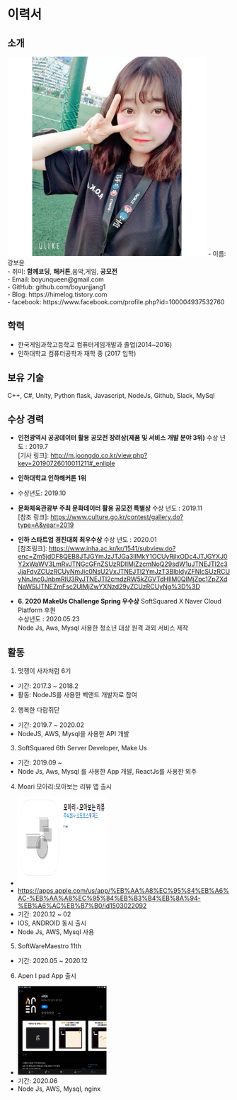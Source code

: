 # 이력서

## 소개
<img src="./selfie.jpg" width="450" height="450">
 - 이름: 강보윤<br>
 - 취미: <b>함께코딩</b>, <b>해커톤</b>,음악,게임, <b>공모전</b><br>
 - Email: boyunqueen@gmail.com<br>
 - GitHub: github.com/boyunjjang1<br>
 - Blog: https://himelog.tistory.com<br>
 - facebook: https://www.facebook.com/profile.php?id=100004937532760<br>

## 학력
 - 한국게임과학고등학교 컴퓨터게임개발과 졸업(2014~2016)
 - 인하대학교 컴퓨터공학과 재학 중 (2017 입학)

## 보유 기술
C++, C#, Unity, Python flask, Javascript, NodeJs, Github, Slack, MySql

## 수상 경력
- <b>인천광역시 공공데이터 활용 공모전 장려상(제품 및 서비스 개발 분야 3위)</b>
수상 년도 : 2019.7<br>
[기사 링크]: http://m.joongdo.co.kr/view.php?key=20190726010011211#_enliple

- <b>인하대학교 인하해커톤 1위</b>
- 수상년도: 2019.10

- <b>문화체육관광부 주최 문화데이터 활용 공모전 특별상</b>
수상 년도 : 2019.11<br>
[참조 링크]: https://www.culture.go.kr/contest/gallery.do?type=A&year=2019

- <b> 인하 스타트업 경진대회 최우수상 </b>
수상 년도 : 2020.01<br>
[참조링크]: https://www.inha.ac.kr/kr/1541/subview.do?enc=Zm5jdDF8QEB8JTJGYmJzJTJGa3IlMkY1OCUyRjIxODc4JTJGYXJ0Y2xWaWV3LmRvJTNGcGFnZSUzRDIlMjZzcmNoQ29sdW1uJTNEJTI2c3JjaFdyZCUzRCUyNmJic0NsU2VxJTNEJTI2YmJzT3BlbldyZFNlcSUzRCUyNnJnc0JnbmRlU3RyJTNEJTI2cmdzRW5kZGVTdHIlM0QlMjZpc1ZpZXdNaW5lJTNEZmFsc2UlMjZwYXNzd29yZCUzRCUyNg%3D%3D

- <b>6. 2020 MakeUs Challenge Spring 우수상</b>
SoftSquared X Naver Cloud Platform 후원<br>
수상년도 : 2020.05.23<br>
Node Js, Aws, Mysql 사용한 청소년 대상 원격 과외 서비스 제작 


## 활동
1. 멋쟁이 사자처럼 6기
 - 기간: 2017.3 ~ 2018.2
 - 활동:  NodeJS를 사용한 벡앤드 개발자로 참여

2. 행복한 다람쥐단 
 - 기간: 2019.7 ~ 2020.02
 - NodeJS, AWS, Mysql을 사용한 API 개발
 
3. SoftSquared 6th Server Developer, Make Us
 - 기간: 2019.09 ~
 - Node Js, Aws, Mysql 를 사용한 App 개발, ReactJs를 사용한 외주 
 
4. Moari 모아리:모아보는 리뷰 앱 출시
 - <img src="./moari.PNG" width="200px" height="200px">
 - https://apps.apple.com/us/app/%EB%AA%A8%EC%95%84%EB%A6%AC-%EB%AA%A8%EC%95%84%EB%B3%B4%EB%8A%94-%EB%A6%AC%EB%B7%B0/id1503022092
 - 기간: 2020.12 ~ 02
 - IOS, ANDROID 동시 출시
 - Node Js, AWS, Mysql 사용
 
5. SoftWareMaestro 11th
 - 기간: 2020.05 ~ 2020.12
 
6. Apen I pad App 출시
 - <img src="./apen.jpg" width="200px" height="200px">
 - 기간: 2020.06
 - Node Js, AWS, Mysql, nginx
 
